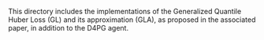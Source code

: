 This directory includes the implementations of the Generalized Quantile Huber Loss (GL) and its approximation (GLA), as proposed in the associated paper, in addition to the D4PG agent.
